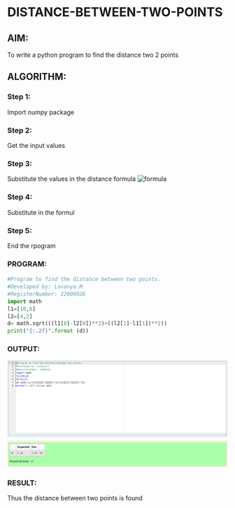 # DISTANCE-BETWEEN-TWO-POINTS

## AIM:
To write a python program to find the distance two 2 points
## ALGORITHM:

### Step 1: 
Import numpy package
### Step 2: 
Get the input values
### Step 3: 
Substitute the values in the distance formula  ![formula](/formula.jpg)
### Step 4: 
Substitute in the formul
### Step 5: 
End the rpogram

### PROGRAM:
```python
#Program to find the distance between two points.
#Developed by: Lavanya.M
#RegisterNumber: 22009026
import math
l1=[10,6]
l2=[4,2]
d= math.sqrt(((l1[0]-l2[0])**2)+((l2[1]-l1[1])**2))
print("{:.2f}".format (d))
```

### OUTPUT:
![](./distance.png)


### RESULT:
Thus the distance between two points is found
